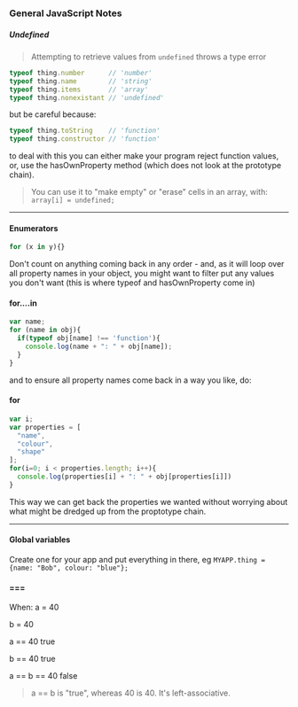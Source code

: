 ### General JavaScript Notes


##### Undefined
> Attempting to retrieve values from `undefined` throws a type error

```javascript
typeof thing.number      // 'number'
typeof thing.name        // 'string'
typeof thing.items       // 'array'
typeof thing.nonexistant // 'undefined'
```
but be careful because:
```javascript
typeof thing.toString    // 'function'
typeof thing.constructor // 'function'
```
to deal with this you can either make your program reject function values, or, use the hasOwnProperty method (which does not look at the prototype chain).


> You can use it to "make empty" or "erase" cells in an array, with: `array[i] = undefined;`

---

#### Enumerators
```javascript
for (x in y){}
```
Don't count on anything coming back in any order - and, as it will loop over all property names in your object, you might want to filter put any values you don't want (this is where typeof and hasOwnProperty come in)

#### for....in
```javascript
var name;
for (name in obj){
  if(typeof obj[name] !== 'function'){
    console.log(name + ": " + obj[name]);
  }
}
```
and to ensure all property names come back in a way you like, do:
#### for
```javascript
var i;
var properties = [
  "name",
  "colour",
  "shape"
];
for(i=0; i < properties.length; i++){
  console.log(properties[i] + ": " + obj[properties[i]])
}
```
This way we can get back the properties we wanted without worrying about what might be dredged up from the proptotype chain.

---

#### Global variables
Create one for your app and put everything in there,
eg `MYAPP.thing = {name: "Bob", colour: "blue"};`


#### ===
When:
a = 40

b = 40

a == 40
true

b == 40
true

a == b == 40
false

> a == b is "true", whereas 40 is 40. It's left-associative.
